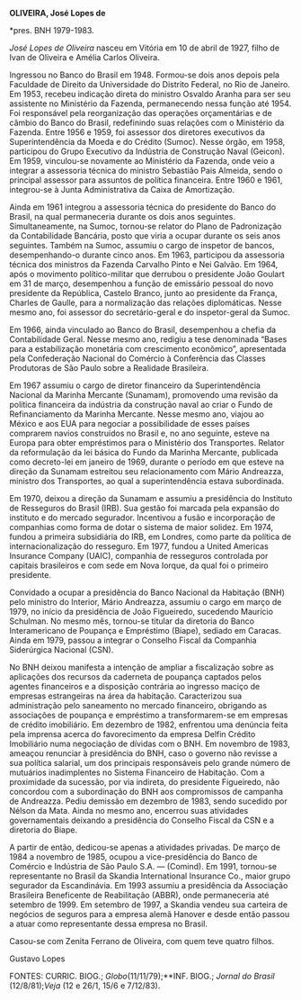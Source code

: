 **OLIVEIRA, José Lopes de**

\*pres. BNH 1979-1983.

*José Lopes de Oliveira* nasceu em Vitória em 10 de abril de 1927, filho
de Ivan de Oliveira e Amélia Carlos Oliveira.

Ingressou no Banco do Brasil em 1948. Formou-se dois anos depois pela
Faculdade de Direito da Universidade do Distrito Federal, no Rio de
Janeiro. Em 1953, recebeu indicação direta do ministro Osvaldo Aranha
para ser seu assistente no Ministério da Fazenda, permanecendo nessa
função até 1954. Foi responsável pela reorganização das operações
orçamentárias e de câmbio do Banco do Brasil, redefinindo suas relações
com o Ministério da Fazenda. Entre 1956 e 1959, foi assessor dos
diretores executivos da Superintendência da Moeda e do Crédito (Sumoc).
Nesse órgão, em 1958, participou do Grupo Executivo da Indústria de
Construção Naval (Geicon). Em 1959, vinculou-se novamente ao Ministério
da Fazenda, onde veio a integrar a assessoria técnica do ministro
Sebastião Pais Almeida, sendo o principal assessor para assuntos de
política financeira. Entre 1960 e 1961, integrou-se à Junta
Administrativa da Caixa de Amortização.

Ainda em 1961 integrou a assessoria técnica do presidente do Banco do
Brasil, na qual permaneceria durante os dois anos seguintes.
Simultaneamente, na Sumoc, tornou-se relator do Plano de Padronização da
Contabilidade Bancária, posto que viria a ocupar durante os seis anos
seguintes. Também na Sumoc, assumiu o cargo de inspetor de bancos,
desempenhando-o durante cinco anos. Em 1963, participou da assessoria
técnica dos ministros da Fazenda Carvalho Pinto e Nei Galvão. Em 1964,
após o movimento político-militar que derrubou o presidente João Goulart
em 31 de março, desempenhou a função de emissário pessoal do novo
presidente da República, Castelo Branco, junto ao presidente da França,
Charles de Gaulle, para a normalização das relações diplomáticas. Nesse
mesmo ano, foi assessor do secretário-geral e do inspetor-geral da
Sumoc.

Em 1966, ainda vinculado ao Banco do Brasil, desempenhou a chefia da
Contabilidade Geral. Nesse mesmo ano, redigiu a tese denominada “Bases
para a estabilização monetária com crescimento econômico”, apresentada
pela Confederação Nacional do Comércio à Conferência das Classes
Produtoras de São Paulo sobre a Realidade Brasileira.

Em 1967 assumiu o cargo de diretor financeiro da Superintendência
Nacional da Marinha Mercante (Sunamam), promovendo uma revisão da
política financeira da indústria da construção naval ao criar o Fundo de
Refinanciamento da Marinha Mercante. Nesse mesmo ano, viajou ao México e
aos EUA para negociar a possibilidade de esses países comprarem navios
construídos no Brasil e, no ano seguinte, esteve na Europa para obter
empréstimos para o Ministério dos Transportes. Relator da reformulação
da lei básica do Fundo da Marinha Mercante, publicada como decreto-lei
em janeiro de 1969, durante o período em que esteve na direção da
Sunamam estreitou seu relacionamento com Mário Andreazza, ministro dos
Transportes, ao qual a superintendência estava subordinada.

Em 1970, deixou a direção da Sunamam e assumiu a presidência do
Instituto de Resseguros do Brasil (IRB). Sua gestão foi marcada pela
expansão do instituto e do mercado segurador. Incentivou a fusão e
incorporação de companhias como forma de dotar o sistema de maior
solidez. Em 1974, fundou a primeira subsidiária do IRB, em Londres, como
parte da política de internacionalização do resseguro. Em 1977, fundou a
United Americas Insurance Company (UAIC), companhia de resseguros
controlada por capitais brasileiros e com sede em Nova Iorque, da qual
foi o primeiro presidente.

Convidado a ocupar a presidência do Banco Nacional da Habitação (BNH)
pelo ministro do Interior, Mário Andreazza, assumiu o cargo em março de
1979, no início da presidência de João Figueiredo, sucedendo Maurício
Schulman. No mesmo mês, tornou-se titular da diretoria do Banco
Interamericano de Poupança e Empréstimo (Biape), sediado em Caracas.
Ainda em 1979, passou a integrar o Conselho Fiscal da Companhia
Siderúrgica Nacional (CSN).

No BNH deixou manifesta a intenção de ampliar a fiscalização sobre as
aplicações dos recursos da caderneta de poupança captados pelos agentes
financeiros e a disposição contrária ao ingresso maciço de empresas
estrangeiras na área da habitação. Caracterizou sua administração pelo
saneamento no mercado financeiro, obrigando as associações de poupança e
empréstimo a transformarem-se em empresas de crédito imobiliário. Em
dezembro de 1982, enfrentou uma denúncia feita pela imprensa acerca do
favorecimento da empresa Delfin Crédito Imobiliário numa negociação de
dívidas com o BNH. Em novembro de 1983, ameaçou renunciar à presidência
do BNH, caso o governo não revisse a sua política salarial, um dos
principais responsáveis pelo grande número de mutuários inadimplentes no
Sistema Financeiro de Habitação. Com a proximidade da sucessão, por via
indireta, do presidente Figueiredo, não concordou com a subordinação do
BNH aos compromissos de campanha de Andreazza. Pediu demissão em
dezembro de 1983, sendo sucedido por Nélson da Mata. Ainda no mesmo ano,
encerrou suas atividades governamentais deixando a presidência do
Conselho Fiscal da CSN e a diretoria do Biape.

A partir de então, dedicou-se apenas a atividades privadas. De março de
1984 a novembro de 1985, ocupou a vice-presidência do Banco de Comércio
e Indústria de São Paulo S.A. — (Comind). Em 1991, tornou-se
representante no Brasil da Skandia International Insurance Co., maior
grupo segurador da Escandinávia. Em 1993 assumiu a presidência da
Associação Brasileira Beneficente de Reabilitação (ABBR), onde
permaneceria até setembro de 1999. Em setembro de 1997, a Skandia vendeu
sua carteira de negócios de seguros para a empresa alemã Hanover e desde
então passou a atuar como representante dessa empresa no Brasil.

Casou-se com Zenita Ferrano de Oliveira, com quem teve quatro filhos.

Gustavo Lopes

FONTES: CURRIC. BIOG.; *Globo*(11/11/79);**INF. BIOG.; *Jornal do
Brasil* (12/8/81);*Veja* (12 e 26/1, 15/6 e 7/12/83).

 
